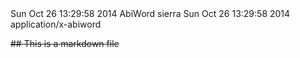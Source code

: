 <?xml version="1.0" encoding="UTF-8"?>
<!DOCTYPE abiword PUBLIC "-//ABISOURCE//DTD AWML 1.0 Strict//EN" "http://www.abisource.com/awml.dtd">
<abiword template="false" xmlns:ct="http://www.abisource.com/changetracking.dtd" xmlns:fo="http://www.w3.org/1999/XSL/Format" xmlns:math="http://www.w3.org/1998/Math/MathML" xid-max="2" xmlns:dc="http://purl.org/dc/elements/1.1/" styles="unlocked" fileformat="1.0" xmlns:svg="http://www.w3.org/2000/svg" xmlns:awml="http://www.abisource.com/awml.dtd" xmlns="http://www.abisource.com/awml.dtd" xmlns:xlink="http://www.w3.org/1999/xlink" version="0.99.2" xml:space="preserve" props="dom-dir:ltr; document-footnote-restart-section:0; document-endnote-type:numeric; document-endnote-place-enddoc:1; document-endnote-initial:1; lang:en-US; document-endnote-restart-section:0; document-footnote-restart-page:0; document-footnote-type:numeric; document-footnote-initial:1; document-endnote-place-endsection:0">
<!-- ======================================================================== -->
<!-- This file is an AbiWord document.                                        -->
<!-- AbiWord is a free, Open Source word processor.                           -->
<!-- More information about AbiWord is available at http://www.abisource.com/ -->
<!-- You should not edit this file by hand.                                   -->
<!-- ======================================================================== -->

<metadata>
<m key="abiword.date_last_changed">Sun Oct 26 13:29:58 2014
</m>
<m key="abiword.generator">AbiWord</m>
<m key="dc.creator">sierra</m>
<m key="dc.date">Sun Oct 26 13:29:58 2014
</m>
<m key="dc.format">application/x-abiword</m>
</metadata>
<rdf>
</rdf>
<history version="2" edit-time="126" last-saved="1414355398" uid="8fa9b2be-5d4e-11e4-9eb1-ae655d97842f">
<version id="2" started="1414355350" uid="daac39d0-5d4e-11e4-9eb1-ae655d97842f" auto="0" top-xid="0"/>
</history>
<styles>
<s type="P" name="Normal" followedby="Current Settings" props="font-family:Times New Roman; margin-top:0pt; color:000000; margin-left:0pt; text-position:normal; widows:2; font-style:normal; text-indent:0in; font-variant:normal; font-weight:normal; margin-right:0pt; font-size:12pt; text-decoration:none; margin-bottom:0pt; line-height:1.0; bgcolor:transparent; text-align:left; font-stretch:normal"/>
</styles>
<pagesize pagetype="Letter" orientation="portrait" width="8.500000" height="11.000000" units="in" page-scale="1.000000"/>
<section xid="1" props="page-margin-footer:0.5in; page-margin-header:0.5in">
<p style="Normal" xid="2"><c>## This is a markdown file</c></p>
</section>
</abiword>
